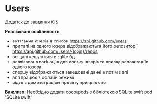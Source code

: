 # Users
Додаток до завдання iOS

**Реалізовані особливості:**
- витягання юзерів в список https://api.github.com/users 
- при тапі на одного юзера відображаються його репозиторії https://api.github.com/users/{login}/repos
- всі дані кешуються в sqlite бд
- реалізовано пагінацію для списку юзерів та списку репозиторіїв одного юзера
- спершу відображаються закешовані данні а потім з апі
- апп працює в офлайн режимі
- відео з демонстрацією проєкту прикріплено

**Важливо:**
Необхідно додати cocoapods з бібліотекою SQLite.swift
pod 'SQLite.swift'
